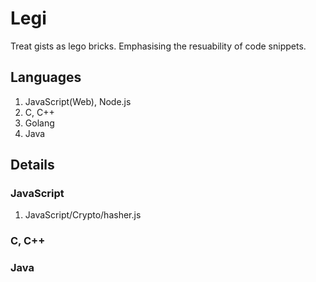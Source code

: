 # Legi

Treat gists as lego bricks. Emphasising the resuability of code snippets.

## Languages

1. JavaScript(Web), Node.js
2. C, C++
3. Golang
4. Java

## Details

### JavaScript

1. JavaScript/Crypto/hasher.js

### C, C++

### Java
